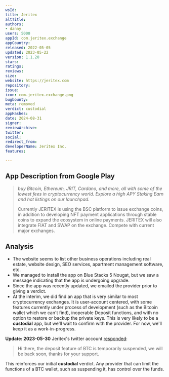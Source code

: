 ```yaml
---
wsId: 
title: Jeritex
altTitle: 
authors:
- danny
users: 5000
appId: com.jeritex.exchange
appCountry: 
released: 2022-05-05
updated: 2023-05-22
version: 1.1.20
stars: 
ratings: 
reviews: 
size: 
website: https://jeritex.com
repository: 
issue: 
icon: com.jeritex.exchange.png
bugbounty: 
meta: removed
verdict: custodial
appHashes: 
date: 2024-08-31
signer: 
reviewArchive: 
twitter: 
social: 
redirect_from: 
developerName: Jeritex Inc.
features: 

---
```


## App Description from Google Play 

> *buy Bitcoin, Ethereum, JRIT, Cardano, and more, all with some of the lowest fees in cryptocurrency world. Explore a high APY Staking Earn and hot listings on our launchpad.*
>
> Currently JERITEX is using the BSC platform to issue exchange coins, in addition to developing NFT payment applications through stable coins to expand the ecosystem in online payments. JERITEX will also integrate FIAT and SWAP on the exchange. Compete with current major exchanges.


## Analysis

- The website seems to list other business operations including real estate, website design, SEO services, apartment management software, etc.
- We managed to install the app on Blue Stacks 5 Nougat, but we saw a message indicating that the app is undergoing upgrade. 
- Since the app was recently updated, we emailed the provider prior to giving a verdict. 
- At the interim, we did find an app that is very similar to most cryptocurrency exchanges. It is user-account centered, with some features currently under process of development (such as the Bitcoin wallet which we can't find), inoperable Deposit functions, and with no option to restore or backup the private keys. This is very likely to be a **custodial** app, but we'll wait to confirm with the provider. For now, we'll keep it as a work-in-progress.

**Update: 2023-05-30** Jeritex's twitter account [responded](https://twitter.com/jeritex/status/1662292098044018688): 

> Hi there, the deposit feature of BTC is temporarily suspended, we will be back soon, thanks for your support. 

This reinforces our initial **custodial** verdict. Any provider that can limit the functions of a BTC wallet, such as suspending it, has control over the funds.